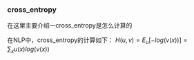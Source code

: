 ### cross_entropy
在这里主要介绍一cross_entropy是怎么计算的

在NLP中，cross_entropy的计算如下：
$H(u,v)=E_u[-log(v(x))]=\sum_xu(x)log(v(x))$
